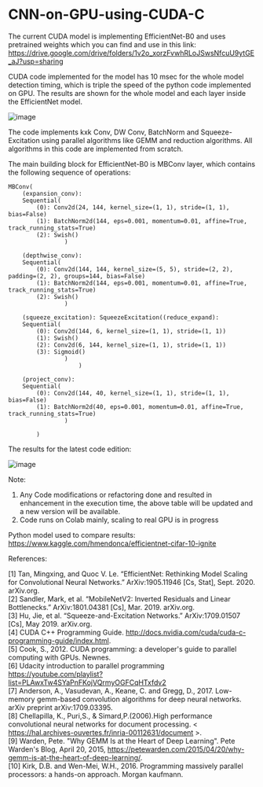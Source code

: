 # CNN-on-GPU-using-CUDA-C

The current CUDA model is implementing EfficientNet-B0 and uses pretrained weights which you can find and use in this link:
https://drive.google.com/drive/folders/1v2o_xorzFvwhRLoJSwsNfcuU9ytGE_aJ?usp=sharing

CUDA code implemented for the model has 10 msec for the whole model detection timing, which is triple the speed of the python code implemented on GPU. The results are shown for the whole model and each layer inside the EfficientNet model.


![image](https://user-images.githubusercontent.com/20490432/127180264-6928bbb2-de7b-477f-9cda-b5e273da9c81.png)


The code implements kxk Conv, DW Conv, BatchNorm and Squeeze-Excitation using parallel algorithms like GEMM and reduction algorithms. All algorithms in this code are implemented from scratch.

The main building block for EfficientNet-B0 is MBConv layer, which contains the following sequence of operations:

	MBConv(
		(expansion_conv): 
		Sequential(
			(0): Conv2d(24, 144, kernel_size=(1, 1), stride=(1, 1), bias=False)
			(1): BatchNorm2d(144, eps=0.001, momentum=0.01, affine=True, track_running_stats=True)
			(2): Swish()
					)
					
		(depthwise_conv): 
		Sequential(
			(0): Conv2d(144, 144, kernel_size=(5, 5), stride=(2, 2), padding=(2, 2), groups=144, bias=False)
			(1): BatchNorm2d(144, eps=0.001, momentum=0.01, affine=True, track_running_stats=True)
			(2): Swish()
					)
     
		(squeeze_excitation): SqueezeExcitation((reduce_expand): 
		Sequential(
			(0): Conv2d(144, 6, kernel_size=(1, 1), stride=(1, 1))
			(1): Swish()
			(2): Conv2d(6, 144, kernel_size=(1, 1), stride=(1, 1))
			(3): Sigmoid()
					)
						)
						
		(project_conv): 
		Sequential(
			(0): Conv2d(144, 40, kernel_size=(1, 1), stride=(1, 1), bias=False)
			(1): BatchNorm2d(40, eps=0.001, momentum=0.01, affine=True, track_running_stats=True)
					)
					
			)
   
   
The results for the latest code edition: 

![image](https://drive.google.com/uc?export=view&id=1SMSIAtuZUuY6-Zyo29gh6V2Mfk2foUSU)

Note:      
1. Any Code modifications or refactoring done and resulted in enhancement in the execution time, the above table will be updated and a new version will be available.
2. Code runs on Colab mainly, scaling to real GPU is in progress
                               
Python model used to compare results:                
https://www.kaggle.com/hmendonca/efficientnet-cifar-10-ignite

References:

[1] Tan, Mingxing, and Quoc V. Le. “EfficientNet: Rethinking Model Scaling for Convolutional Neural Networks.” ArXiv:1905.11946 [Cs, Stat], Sept. 2020. arXiv.org.      
[2] Sandler, Mark, et al. “MobileNetV2: Inverted Residuals and Linear Bottlenecks.” ArXiv:1801.04381 [Cs], Mar. 2019. arXiv.org.        
[3] Hu, Jie, et al. “Squeeze-and-Excitation Networks.” ArXiv:1709.01507 [Cs], May 2019. arXiv.org.        
[4] CUDA C++ Programming Guide. http://docs.nvidia.com/cuda/cuda-c-programming-guide/index.html.              
[5] Cook, S., 2012. CUDA programming: a developer's guide to parallel computing with GPUs. Newnes.                       
[6] Udacity introduction to parallel programming https://youtube.com/playlist?list=PLAwxTw4SYaPnFKojVQrmyOGFCqHTxfdv2                         
[7] Anderson, A., Vasudevan, A., Keane, C. and Gregg, D., 2017. Low-memory gemm-based convolution algorithms for deep neural networks. arXiv preprint arXiv:1709.03395.        
[8] Chellapilla, K., Puri,S., & Simard,P.(2006).High performance convolutional neural networks for document processing.
	< https://hal.archives-ouvertes.fr/inria-00112631/document >.                                            
[9] Warden, Pete. "Why GEMM Is at the Heart of Deep Learning". Pete Warden's Blog, April 20, 2015, https://petewarden.com/2015/04/20/why-gemm-is-at-the-heart-of-deep-learning/.       
[10] Kirk, D.B. and Wen-Mei, W.H., 2016. Programming massively parallel processors: a hands-on approach. Morgan kaufmann.             
